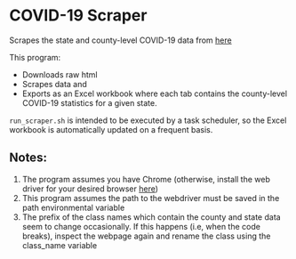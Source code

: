 # COVID-19 Scraper

Scrapes the state and county-level COVID-19 data from [here](https://coronavirus.1point3acres.com)

This program:
- Downloads raw html
- Scrapes data and
- Exports as an Excel workbook where each tab contains the
  county-level COVID-19 statistics for a given state.

`run_scraper.sh` is intended to be executed by a task scheduler, so the Excel workbook is automatically updated on a frequent basis.

## Notes:
1. The program assumes you have Chrome (otherwise, install the web driver for your desired browser [here](https://selenium-python.readthedocs.io/installation.html#))
2. This program assumes the path to the webdriver must be saved in the path environmental
   variable
3. The prefix of the class names which contain the county and state data seem
   to change occasionally. If this happens (i.e, when the code breaks), inspect
   the webpage again and rename the class using the class_name variable
